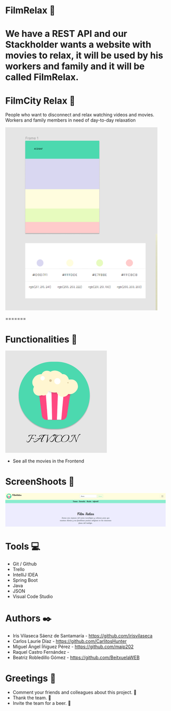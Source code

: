 # FilmRelax :movie_camera:
We have a REST API and our Stackholder wants a website with movies to relax, 
it will be used by his workers and family and it will be called FilmRelax.
=======
# FilmCity Relax 🍿

People who want to disconnect and relax watching videos and movies.
Workers and family members in need of day-to-day relaxation

![Screenshot](paleta.PNG)

=======
# Functionalities :floppy_disk:
![Screenshot](Favicon.PNG)

- See all the movies in the Frontend

# ScreenShoots :vhs:

![Screenshot](header.PNG)

# Tools :computer:

- Git / Github
- Trello
- IntelliJ IDEA
- Spring Boot
- Java 
- JSON
- Visual Code Studio

# Authors ✒️
- Iris Vilaseca Sáenz de Santamaría - https://github.com/irisvilaseca
- Carlos Laurie Díaz - https://github.com/CarlitosHunter
- Miguel Ángel Íñiguez Pérez - https://github.com/maip202
- Raquel Castro Fernández - 
- Beatriz Robledillo Gómez - https://github.com/BeitxuelaWEB

# Greetings :gift:
- Comment your friends and colleagues about this project. :loudspeaker:
- Thank the team. :slightly_smiling_face:
- Invite the team for a beer. :beer:

